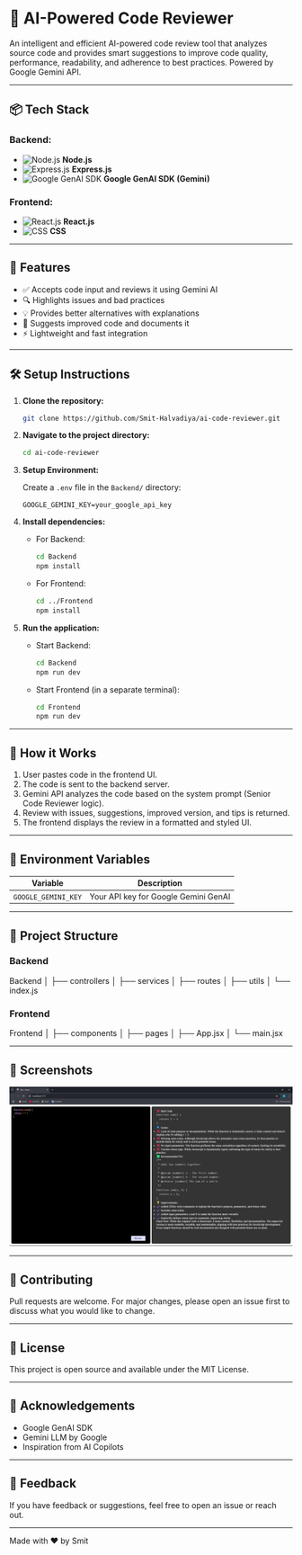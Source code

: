 # 🧠 AI-Powered Code Reviewer

An intelligent and efficient AI-powered code review tool that analyzes source code and provides smart suggestions to improve code quality, performance, readability, and adherence to best practices. Powered by Google Gemini API.

---

## 📦 Tech Stack

### Backend:

- ![Node.js](https://img.icons8.com/color/48/000000/nodejs.png) **Node.js**
- ![Express.js](https://img.icons8.com/color/48/000000/express.png) **Express.js**
- ![Google GenAI SDK](https://img.icons8.com/color/48/000000/google-logo.png) **Google GenAI SDK (Gemini)**

### Frontend:

- ![React.js](https://img.icons8.com/color/48/000000/react-native.png) **React.js**
- ![CSS](https://img.icons8.com/color/48/000000/css3.png) **CSS**

---

## 🚀 Features

- ✅ Accepts code input and reviews it using Gemini AI
- 🔍 Highlights issues and bad practices
- 💡 Provides better alternatives with explanations
- 📝 Suggests improved code and documents it
- ⚡ Lightweight and fast integration

---

## 🛠️ Setup Instructions

1. **Clone the repository:**
    ```bash
    git clone https://github.com/Smit-Halvadiya/ai-code-reviewer.git
    ```

2. **Navigate to the project directory:**
    ```bash
    cd ai-code-reviewer
    ```

3. **Setup Environment:**

   Create a `.env` file in the `Backend/` directory:
    ```env
    GOOGLE_GEMINI_KEY=your_google_api_key
    ```

4. **Install dependencies:**

   - For Backend:
     ```bash
     cd Backend
     npm install
     ```

   - For Frontend:
     ```bash
     cd ../Frontend
     npm install
     ```

5. **Run the application:**

   - Start Backend:
     ```bash
     cd Backend
     npm run dev
     ```

   - Start Frontend (in a separate terminal):
     ```bash
     cd Frontend
     npm run dev
     ```

---

## 🧠 How it Works

1. User pastes code in the frontend UI.
2. The code is sent to the backend server.
3. Gemini API analyzes the code based on the system prompt (Senior Code Reviewer logic).
4. Review with issues, suggestions, improved version, and tips is returned.
5. The frontend displays the review in a formatted and styled UI.

---

## 🔐 Environment Variables

| Variable            | Description                                  |
|---------------------|----------------------------------------------|
| `GOOGLE_GEMINI_KEY` | Your API key for Google Gemini GenAI         |

---

## 📁 Project Structure

### Backend
Backend
│ ├── controllers
│ ├── services
│ ├── routes
│ ├── utils
│ └── index.js

### Frontend
Frontend
│ ├── components
│ ├── pages
│ ├── App.jsx
│ └── main.jsx



---

## 📸 Screenshots

![AI Code Reviewer Screenshot](./assets/codeReviewer.png)

---

## 🤝 Contributing

Pull requests are welcome. For major changes, please open an issue first to discuss what you would like to change.

---

## 📄 License

This project is open source and available under the MIT License.

---

## 🙏 Acknowledgements

- Google GenAI SDK
- Gemini LLM by Google
- Inspiration from AI Copilots

---

## 💬 Feedback

If you have feedback or suggestions, feel free to open an issue or reach out.

---

Made with ❤️ by Smit

